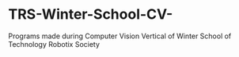 # TRS-Winter-School-CV-
Programs made during Computer Vision Vertical of Winter School of Technology Robotix Society 
